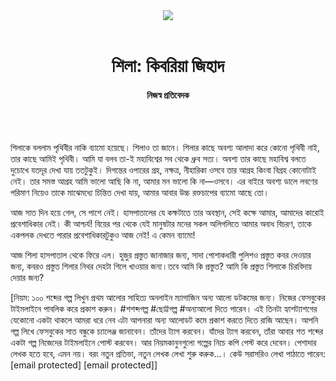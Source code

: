<div align=center>
<img src=https://images.prothomalo.com/prothomalo-bangla/2021-01/1d75151c-eff9-4e9f-ac28-aebc4618d00f/palo_bangla_og.png />
<br><br>
<h1>শিলা: কিবরিয়া জিহাদ</h1>
<h4>নিজস্ব প্রতিবেদক</h4>
<br><br>
</div>

শিলাকে বললাম পৃথিবীর নাকি ব্যামো হয়েছে। শিলাও তা জানে। শিলার কাছে অবশ্য আলাদা করে কোনো পৃথিবী নাই, তার কাছে আমিই পৃথিবী। আমি যা বলব তা-ই মহাবিশ্বের সব থেকে ধ্রুব সত্য। অবশ্য তার কাছে মহাবিশ্ব বলতে দুচোখে যতদূর দেখা যায় ততটুকুই। দিগন্তের ওপারের গ্রহ, নক্ষত্র, নীহারিকা ওসবে তার আগ্রহ কিংবা বিগ্রহ কোনোটাই নেই। তার সমস্ত আগ্রহ আমি ভালো আছি কি না, আমার মন ভালো কি না—ওসবে। এর বাইরে অবশ্য ডালে লবণের পরিমাণ নিয়েও তাকে মাঝেমধ্যে চিন্তিত দেখা যায়, আমার আবার উচ্চ রক্তচাপের ব্যামো আছে তো।

আজ সাত দিন হয়ে গেল, সে পাশে নেই। হাসপাতালের যে কক্ষটাতে তার অবস্থান, সেই কক্ষে আমার, আমাদের কারোই প্রবেশাধিকার নেই। কী আশ্চর্য! বিয়ের পর থেকে যেই মানুষটার মনের সকল অলিগলিতে আমার অবাধ বিচরণ, তাকে একপলক দেখতে পারার প্রবেশাধিকারটুকুও আজ নেই! এ কেমন ব্যামো!

আজ শিলা হাসপাতাল থেকে ফিরে এল। হুজুর প্রস্তুত জানাজার জন্য, সাদা পোশাকধারী পুলিশও প্রস্তুত কবর দেওয়ার জন্য, কবরও প্রস্তুত শিলার নিথর দেহটা গিলে খাওয়ার জন্য।তবে আমি কি প্রস্তুত? আমি কি প্রস্তুত শিলাকে চিরবিদায় দেয়ার জন্য?

[নিয়ম: ১০০ শব্দের গল্প লিখুন প্রথম আলোর সাহিত্য অনলাইন ম্যাগাজিন অন্য আলো ডটকমের জন্য। নিজের ফেসবুকের টাইমলাইনে পাবলিক করে প্রকাশ করুন। #শশব্দগল্প #ছোট্টগল্প #অন্যআলো দিতে পারেন। এই তিনটা হ্যাশট্যাশগের যেকোনো একটা থাকলে আমরা ধরে নেব এটা আপনারা অন্য আলোডট কমে প্রকাশ করতে দিতে রাজি আছেন। আপনি গল্প লিখে ফেসবুকের সাত বন্ধুকে চ্যালেঞ্জ জানাবেন। তাঁদের ট্যাগ করবেন। যাঁদের ট্যাগ করবেন, তাঁরা আবার শত শব্দের একটা গল্প নিজেদের টাইমলাইনে পোস্ট করবেন। আর নিয়মকানুনগুলো গল্পের নিচে কপি পেস্ট করে দেবেন। পেশাদার লেখক হতে হবে, এমন নয়। বরং নতুন প্রতিভা, নতুন লেখক লেখা শুরু করুক...। কেউ সরাসরিও লেখা পাঠাতে পারেন: [email protected] [email protected]]
